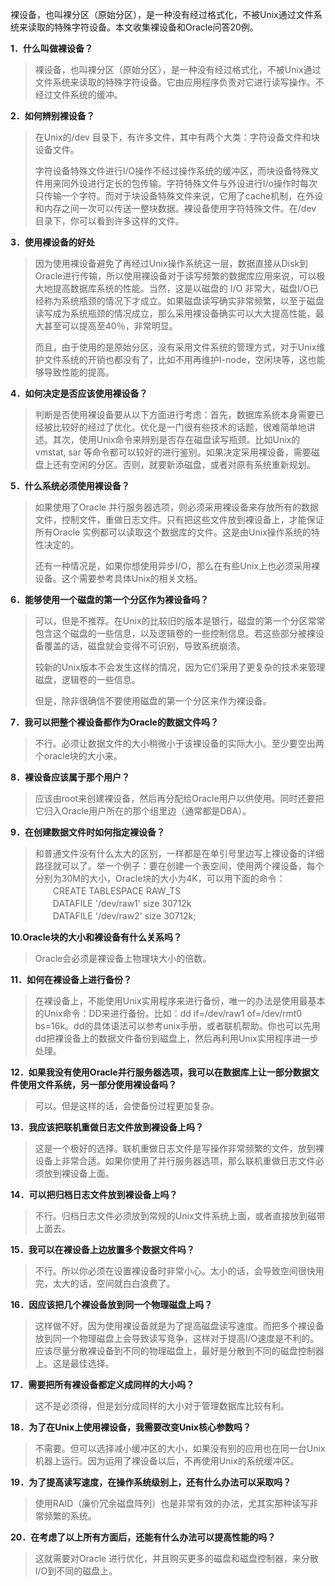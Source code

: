 

裸设备，也叫裸分区（原始分区），是一种没有经过格式化，不被Unix通过文件系统来读取的特殊字符设备。本文收集裸设备和Oracle问答20例。

**1．什么叫做裸设备？**

> 裸设备，也叫裸分区（原始分区），是一种没有经过格式化，不被Unix通过文件系统来读取的特殊字符设备。它由应用程序负责对它进行读写操作。不经过文件系统的缓冲。

**2．如何辨别裸设备？**

> 在Unix的/dev 目录下，有许多文件，其中有两个大类：字符设备文件和块设备文件。
>
> 字符设备特殊文件进行I/O操作不经过操作系统的缓冲区，而块设备特殊文件用来同外设进行定长的包传输。字符特殊文件与外设进行I/o操作时每次只传输一个字符。而对于块设备特殊文件来说，它用了cache机制，在外设和内存之间一次可以传送一整块数据。裸设备使用字符特殊文件。在/dev 目录下，你可以看到许多这样的文件。

**3．使用裸设备的好处**

> 因为使用裸设备避免了再经过Unix操作系统这一层，数据直接从Disk到Oracle进行传输，所以使用裸设备对于读写频繁的数据库应用来说，可以极大地提高数据库系统的性能。当然，这是以磁盘的 I/O 非常大，磁盘I/O已经称为系统瓶颈的情况下才成立。如果磁盘读写确实非常频繁，以至于磁盘读写成为系统瓶颈的情况成立，那么采用裸设备确实可以大大提高性能，最大甚至可以提高至40％，非常明显。
>
> 而且，由于使用的是原始分区，没有采用文件系统的管理方式，对于Unix维护文件系统的开销也都没有了，比如不用再维护I-node，空闲块等，这也能够导致性能的提高。

**4．如何决定是否应该使用裸设备？**

> 判断是否使用裸设备要从以下方面进行考虑：首先，数据库系统本身需要已经被比较好的经过了优化。优化是一门很有些技术的话题，很难简单地讲述。其次，使用Unix命令来辨别是否存在磁盘读写瓶颈。比如Unix的vmstat, sar 等命令都可以较好的进行鉴别。如果决定采用裸设备，需要磁盘上还有空闲的分区。否则，就要新添磁盘，或者对原有系统重新规划。

**5．什么系统必须使用裸设备？**

> 如果使用了Oracle 并行服务器选项，则必须采用裸设备来存放所有的数据文件，控制文件，重做日志文件。只有把这些文件放到裸设备上，才能保证所有Oracle 实例都可以读取这个数据库的文件。这是由Unix操作系统的特性决定的。
>
> 还有一种情况是，如果你想使用异步I/O，那么在有些Unix上也必须采用裸设备。这个需要参考具体Unix的相关文档。

**6．能够使用一个磁盘的第一个分区作为裸设备吗？**

> 可以，但是不推荐。在Unix的比较旧的版本是银行，磁盘的第一个分区常常包含这个磁盘的一些信息，以及逻辑卷的一些控制信息。若这些部分被裸设备覆盖的话，磁盘就会变得不可识别，导致系统崩溃。
>
> 较新的Unix版本不会发生这样的情况，因为它们采用了更复杂的技术来管理磁盘，逻辑卷的一些信息。
>
> 但是，除非很确信不要使用磁盘的第一个分区来作为裸设备。

**7．我可以把整个裸设备都作为Oracle的数据文件吗？**

> 不行。必须让数据文件的大小稍微小于该裸设备的实际大小。至少要空出两个oracle块的大小来。

**8．裸设备应该属于那个用户？**

> 应该由root来创建裸设备，然后再分配给Oracle用户以供使用。同时还要把它归入Oracle用户所在的那个组里边（通常都是DBA）。

**9．在创建数据文件时如何指定裸设备？**

> 和普通文件没有什么太大的区别，一样都是在单引号里边写上裸设备的详细路径就可以了。举一个例子：要在创建一个表空间，使用两个裸设备，每个分别为30M的大小，Oracle块的大小为4K，可以用下面的命令：  
> 　　CREATE TABLESPACE RAW_TS  
> 　　DATAFILE '/dev/raw1' size 30712k  
> 　　DATAFILE '/dev/raw2' size 30712k;

**10.Oracle块的大小和裸设备有什么关系吗？**

> Oracle会必须是裸设备上物理块大小的倍数。

**11．如何在裸设备上进行备份？**

> 在裸设备上，不能使用Unix实用程序来进行备份，唯一的办法是使用最基本的Unix命令：DD来进行备份。比如：dd if=/dev/raw1 of=/dev/rmt0 bs=16k。dd的具体语法可以参考unix手册，或者联机帮助。你也可以先用dd把裸设备上的数据文件备份到磁盘上，然后再利用Unix实用程序进一步处理。

**12．如果我没有使用Oracle并行服务器选项，我可以在数据库上让一部分数据文件使用文件系统，另一部分使用裸设备吗？**

> 可以。但是这样的话，会使备份过程更加复杂。

**13．我应该把联机重做日志文件放到裸设备上吗？**

> 这是一个极好的选择。联机重做日志文件是写操作非常频繁的文件，放到裸设备上非常合适。如果你使用了并行服务器选项，那么联机重做日志文件必须放到裸设备上面。

**14．可以把归档日志文件放到裸设备上吗？**

> 不行。归档日志文件必须放到常规的Unix文件系统上面，或者直接放到磁带上面去。

**15．我可以在裸设备上边放置多个数据文件吗？**

> 不行。所以你必须在设置裸设备时非常小心。太小的话，会导致空间很快用完，太大的话，空间就白白浪费了。

**16．因应该把几个裸设备放到同一个物理磁盘上吗？**

> 这样做不好。因为使用裸设备就是为了提高磁盘读写速度。而把多个裸设备放到同一个物理磁盘上会导致读写竞争，这样对于提高I/O速度是不利的。应该尽量分散裸设备到不同的物理磁盘上，最好是分散到不同的磁盘控制器上。这是最佳选择。

**17．需要把所有裸设备都定义成同样的大小吗？**

> 这不是必须得，但是划分成同样的大小对于管理数据库比较有利。

**18．为了在Unix上使用裸设备，我需要改变Unix核心参数吗？**

> 不需要。但可以选择减小缓冲区的大小，如果没有别的应用也在同一台Unix机器上运行。因为运用了裸设备以后，不再使用Unix的系统缓冲区。

**19．为了提高读写速度，在操作系统级别上，还有什么办法可以采取吗？**

> 使用RAID（廉价冗余磁盘阵列）也是非常有效的办法，尤其实那种读写非常频繁的系统。

**20．在考虑了以上所有方面后，还能有什么办法可以提高性能的吗？**

> 这就需要对Oracle 进行优化，并且购买更多的磁盘和磁盘控制器，来分散I/O到不同的磁盘上。
